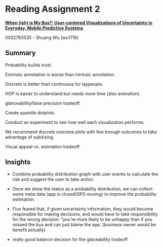 # Reading Assignment 2

[**When (ish) is My Bus?: User-centered Visualizations of Uncertainty in Everyday, Mobile Predictive Systems**](https://dl.acm.org/doi/10.1145/2858036.2858558)

0032763535 - Shuang Wu (wu1716)

## Summary

Probability builds trust.

Extrinsic annotation is worse than intrinsic annotation.

Discrete is better than continuous for laypeople.

HOP is easier to understand but needs more time (also animation).

glanceability/false precision tradeoff.

Create quantile dotplots.

Conduct an experiment to see how well each visualization performs.

We recommend discrete outcome plots with few enough outcomes to take
advantage of subitizing.

Visual appeal vs. estimation tradeoff

## Insights

- Combine probability distribution graph with user events to calculate the risk and suggest the user to take action.
- Once we show the status as a probability distribution, we can collect some meta data (app is closed/GPS moving) to improve the probability estimation.
- Five feared that, if given uncertainty information, they would become responsible for making decisions, and would have to take responsibility for the
wrong decision: “you're more likely to be unhappy than if
you missed the bus and can just blame the app. (business owner would be benefit actually)

- really good balance decision for the glaceability tradeoff
